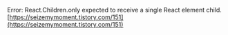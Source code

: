 Error: React.Children.only expected to receive a single React element child.
[https://seizemymoment.tistory.com/151](https://seizemymoment.tistory.com/151)
